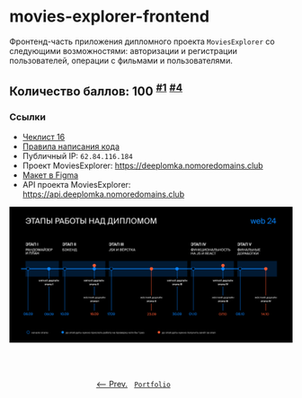 # movies-explorer-frontend
Фронтенд-часть приложения дипломного проекта `MoviesExplorer` со следующими возможностями: авторизации и регистрации пользователей, операции с фильмами и пользователями.

## Количество баллов: 100 <sup>[#1](https://github.com/artginzburg/movies-explorer-frontend/pull/1)</sup> <sup>[#4](https://github.com/artginzburg-learning/movies-explorer-frontend/pull/4)</sup>

### Ссылки

- [Чеклист 16](https://code.s3.yandex.net/web-developer/static/new-program/web-diploma-criteria-2.0/index.html)
- [Правила написания кода](https://code.s3.yandex.net/web-developer/landings/design-rules/index.html)
- Публичный IP: `62.84.116.184`
- Проект MoviesExplorer: https://deeplomka.nomoredomains.club
- [Макет в Figma](misc/Diploma%20(Copy).fig)
- API проекта MoviesExplorer: https://api.deeplomka.nomoredomains.club

![Diploma Plan](misc/diploma_plan.png)

<br />
<br />

<p align="center">
  <a href="https://github.com/artginzburg-learning/movies-explorer-api"><-- Prev.</a>
  &nbsp;
  <code><a href="https://github.com/artginzburg/yandex.praktikum-portfolio">Portfolio</a></code>
  &nbsp;
  <a>&nbsp;&nbsp;&nbsp;&nbsp;&nbsp;&nbsp;&nbsp;&nbsp;&nbsp;&nbsp;&nbsp;&nbsp;&nbsp;</a>
</p>